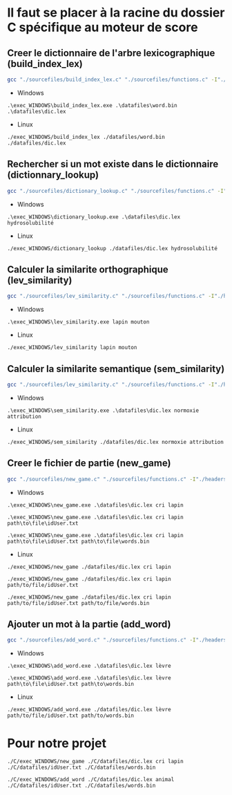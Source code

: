 # Il faut se placer à la racine du dossier C spécifique au moteur de score

## Creer le dictionnaire de l'arbre lexicographique (build_index_lex)
```bash
gcc "./sourcefiles/build_index_lex.c" "./sourcefiles/functions.c" -I"./headers" -lm -o "./exec_WINDOWS/build_index_lex"
```
- Windows

`.\exec_WINDOWS\build_index_lex.exe .\datafiles\word.bin .\datafiles\dic.lex`
- Linux

`./exec_WINDOWS/build_index_lex ./datafiles/word.bin ./datafiles/dic.lex`
## Rechercher si un mot existe dans le dictionnaire (dictionnary_lookup)
```bash
gcc "./sourcefiles/dictionary_lookup.c" "./sourcefiles/functions.c" -I"./headers" -lm -o "./exec_WINDOWS/dictionary_lookup"
```
- Windows

`.\exec_WINDOWS\dictionary_lookup.exe .\datafiles\dic.lex hydrosolubilité`

- Linux

`./exec_WINDOWS/dictionary_lookup ./datafiles/dic.lex hydrosolubilité`

## Calculer la similarite orthographique (lev_similarity)
```bash
gcc "./sourcefiles/lev_similarity.c" "./sourcefiles/functions.c" -I"./headers" -lm -o "./exec_WINDOWS/lev_similarity"
```
- Windows

`.\exec_WINDOWS\lev_similarity.exe lapin mouton`

- Linux

`./exec_WINDOWS/lev_similarity lapin mouton`
## Calculer la similarite semantique (sem_similarity)
```bash
gcc "./sourcefiles/lev_similarity.c" "./sourcefiles/functions.c" -I"./headers" -lm -o "./exec_WINDOWS/lev_similarity"
```
- Windows

`.\exec_WINDOWS\sem_similarity.exe .\datafiles\dic.lex normoxie attribution`
- Linux

`./exec_WINDOWS/sem_similarity ./datafiles/dic.lex normoxie attribution`

## Creer le fichier de partie (new_game)
```bash
gcc "./sourcefiles/new_game.c" "./sourcefiles/functions.c" -I"./headers" -lm -o "./exec_WINDOWS/new_game"
```
- Windows

`.\exec_WINDOWS\new_game.exe .\datafiles\dic.lex cri lapin`

`.\exec_WINDOWS\new_game.exe .\datafiles\dic.lex cri lapin path\to\file\idUser.txt`

`.\exec_WINDOWS\new_game.exe .\datafiles\dic.lex cri lapin path\to\file\idUser.txt path\to\file\words.bin`
- Linux

`./exec_WINDOWS/new_game ./datafiles/dic.lex cri lapin`

`./exec_WINDOWS/new_game ./datafiles/dic.lex cri lapin path/to/file/idUser.txt`

`./exec_WINDOWS/new_game ./datafiles/dic.lex cri lapin path/to/file/idUser.txt path/to/file/words.bin`

## Ajouter un mot à la partie (add_word)
```bash
gcc "./sourcefiles/add_word.c" "./sourcefiles/functions.c" -I"./headers" -lm -o "./exec_WINDOWS/add_word"
```
- Windows

`.\exec_WINDOWS\add_word.exe .\datafiles\dic.lex lèvre`

`.\exec_WINDOWS\add_word.exe .\datafiles\dic.lex lèvre path\to\file\idUser.txt path\to\words.bin`

- Linux

`./exec_WINDOWS/add_word.exe ./datafiles/dic.lex lèvre path/to/file/idUser.txt path/to/words.bin`


# Pour notre projet
`./C/exec_WINDOWS/new_game ./C/datafiles/dic.lex cri lapin ./C/datafiles/idUser.txt ./C/datafiles/words.bin`

`./C/exec_WINDOWS/add_word ./C/datafiles/dic.lex animal ./C/datafiles/idUser.txt ./C/datafiles/words.bin`